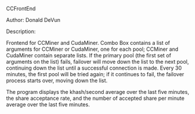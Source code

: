 CCFrontEnd

Author: Donald DeVun

Description: 

Frontend for CCMiner and CudaMiner. Combo Box contains a list of arguments for CCMiner or CudaMiner, one for each pool; CCMiner and CudaMiner contain separate lists.
If the primary pool (the first set of arguments on the list) fails, failover will move down the list to the next pool, continuing down the list until a successful connection is made.
Every 30 minutes, the first pool will be tried again; if it continues to fail, the failover process starts over, moving down the list.

The program displays the khash/second average over the last five minutes, the share acceptance rate, and the number of accepted share per minute average over the last five minutes.
